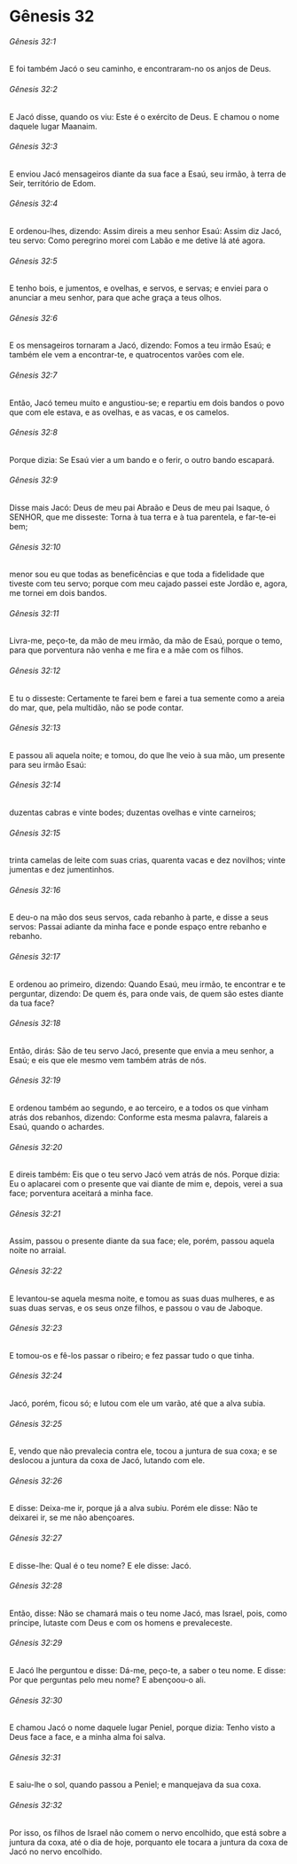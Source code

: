 # Gênesis 32

###### Gênesis 32:1

E foi também Jacó o seu caminho, e encontraram-no os anjos de Deus.

###### Gênesis 32:2

E Jacó disse, quando os viu: Este é o exército de Deus. E chamou o nome daquele lugar Maanaim.

###### Gênesis 32:3

E enviou Jacó mensageiros diante da sua face a Esaú, seu irmão, à terra de Seir, território de Edom.

###### Gênesis 32:4

E ordenou-lhes, dizendo: Assim direis a meu senhor Esaú: Assim diz Jacó, teu servo: Como peregrino morei com Labão e me detive lá até agora.

###### Gênesis 32:5

E tenho bois, e jumentos, e ovelhas, e servos, e servas; e enviei para o anunciar a meu senhor, para que ache graça a teus olhos.

###### Gênesis 32:6

E os mensageiros tornaram a Jacó, dizendo: Fomos a teu irmão Esaú; e também ele vem a encontrar-te, e quatrocentos varões com ele.

###### Gênesis 32:7

Então, Jacó temeu muito e angustiou-se; e repartiu em dois bandos o povo que com ele estava, e as ovelhas, e as vacas, e os camelos.

###### Gênesis 32:8

Porque dizia: Se Esaú vier a um bando e o ferir, o outro bando escapará.

###### Gênesis 32:9

Disse mais Jacó: Deus de meu pai Abraão e Deus de meu pai Isaque, ó SENHOR, que me disseste: Torna à tua terra e à tua parentela, e far-te-ei bem;

###### Gênesis 32:10

menor sou eu que todas as beneficências e que toda a fidelidade que tiveste com teu servo; porque com meu cajado passei este Jordão e, agora, me tornei em dois bandos.

###### Gênesis 32:11

Livra-me, peço-te, da mão de meu irmão, da mão de Esaú, porque o temo, para que porventura não venha e me fira e a mãe com os filhos.

###### Gênesis 32:12

E tu o disseste: Certamente te farei bem e farei a tua semente como a areia do mar, que, pela multidão, não se pode contar.

###### Gênesis 32:13

E passou ali aquela noite; e tomou, do que lhe veio à sua mão, um presente para seu irmão Esaú:

###### Gênesis 32:14

duzentas cabras e vinte bodes; duzentas ovelhas e vinte carneiros;

###### Gênesis 32:15

trinta camelas de leite com suas crias, quarenta vacas e dez novilhos; vinte jumentas e dez jumentinhos.

###### Gênesis 32:16

E deu-o na mão dos seus servos, cada rebanho à parte, e disse a seus servos: Passai adiante da minha face e ponde espaço entre rebanho e rebanho.

###### Gênesis 32:17

E ordenou ao primeiro, dizendo: Quando Esaú, meu irmão, te encontrar e te perguntar, dizendo: De quem és, para onde vais, de quem são estes diante da tua face?

###### Gênesis 32:18

Então, dirás: São de teu servo Jacó, presente que envia a meu senhor, a Esaú; e eis que ele mesmo vem também atrás de nós.

###### Gênesis 32:19

E ordenou também ao segundo, e ao terceiro, e a todos os que vinham atrás dos rebanhos, dizendo: Conforme esta mesma palavra, falareis a Esaú, quando o achardes.

###### Gênesis 32:20

E direis também: Eis que o teu servo Jacó vem atrás de nós. Porque dizia: Eu o aplacarei com o presente que vai diante de mim e, depois, verei a sua face; porventura aceitará a minha face.

###### Gênesis 32:21

Assim, passou o presente diante da sua face; ele, porém, passou aquela noite no arraial.

###### Gênesis 32:22

E levantou-se aquela mesma noite, e tomou as suas duas mulheres, e as suas duas servas, e os seus onze filhos, e passou o vau de Jaboque.

###### Gênesis 32:23

E tomou-os e fê-los passar o ribeiro; e fez passar tudo o que tinha.

###### Gênesis 32:24

Jacó, porém, ficou só; e lutou com ele um varão, até que a alva subia.

###### Gênesis 32:25

E, vendo que não prevalecia contra ele, tocou a juntura de sua coxa; e se deslocou a juntura da coxa de Jacó, lutando com ele.

###### Gênesis 32:26

E disse: Deixa-me ir, porque já a alva subiu. Porém ele disse: Não te deixarei ir, se me não abençoares.

###### Gênesis 32:27

E disse-lhe: Qual é o teu nome? E ele disse: Jacó.

###### Gênesis 32:28

Então, disse: Não se chamará mais o teu nome Jacó, mas Israel, pois, como príncipe, lutaste com Deus e com os homens e prevaleceste.

###### Gênesis 32:29

E Jacó lhe perguntou e disse: Dá-me, peço-te, a saber o teu nome. E disse: Por que perguntas pelo meu nome? E abençoou-o ali.

###### Gênesis 32:30

E chamou Jacó o nome daquele lugar Peniel, porque dizia: Tenho visto a Deus face a face, e a minha alma foi salva.

###### Gênesis 32:31

E saiu-lhe o sol, quando passou a Peniel; e manquejava da sua coxa.

###### Gênesis 32:32

Por isso, os filhos de Israel não comem o nervo encolhido, que está sobre a juntura da coxa, até o dia de hoje, porquanto ele tocara a juntura da coxa de Jacó no nervo encolhido.

